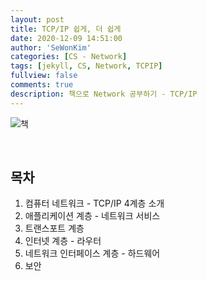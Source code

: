 ```yaml
---
layout: post
title: TCP/IP 쉽게, 더 쉽게
date: 2020-12-09 14:51:00
author: 'SeWonKim'
categories: [CS - Network]
tags: [jekyll, CS, Network, TCPIP]
fullview: false
comments: true
description: 책으로 Network 공부하기 - TCP/IP
---
```


![책](https://image.yes24.com/Goods/32203210/L)

&nbsp;
&nbsp;

## 목차

1. 컴퓨터 네트워크 - TCP/IP 4계층 소개
2. 애플리케이션 계층 - 네트워크 서비스
3. 트랜스포트 계층
4. 인터넷 계층 - 라우터
5. 네트워크 인터페이스 계층 - 하드웨어
6. 보안

&nbsp;
&nbsp;
